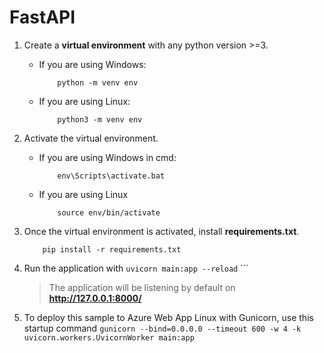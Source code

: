 # FastAPI
1. Create a **virtual environment** with any python version >=3.
    - If you are using Windows:
        ```shell
            python -m venv env
        ```
    - If you are using Linux:
        ```shell
            python3 -m venv env
       ```
2. Activate the virtual environment.
    - If you are using Windows in cmd:
        ```shell
            env\Scripts\activate.bat
        ```
    - If you are using Linux
        ```shell
            source env/bin/activate
        ```
3. Once the virtual environment is activated, install **requirements.txt**.
    ```shell
        pip install -r requirements.txt
    ```
4. Run the application with `uvicorn main:app --reload`
        ```
    > The application will be listening by default on **http://127.0.0.1:8000/**

5. To deploy this sample to Azure Web App Linux with Gunicorn, use this startup command `gunicorn --bind=0.0.0.0 --timeout 600 -w 4 -k uvicorn.workers.UvicornWorker main:app`
